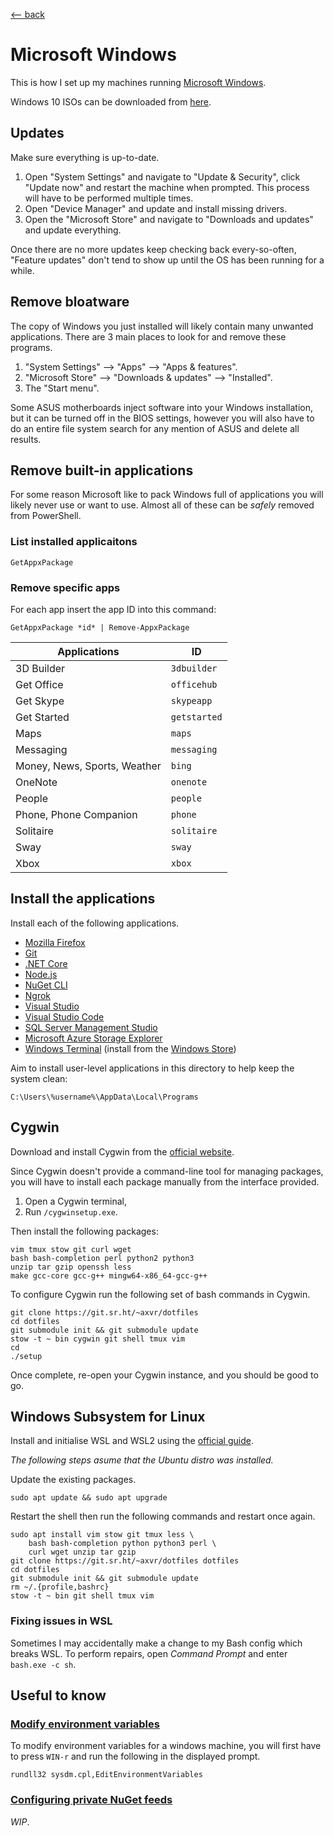 <title>Microsoft Windows</title>

[\<-- back](../../)

# Microsoft Windows

This is how I set up my machines running [Microsoft Windows](https://www.microsoft.com/en-gb/windows/).

Windows 10 ISOs can be downloaded from [here](https://www.microsoft.com/en-us/software-download/windows10ISO).

## Updates

Make sure everything is up-to-date.

1. Open "System Settings" and navigate to "Update & Security", click "Update
   now" and restart the machine when prompted. This process will have to be
   performed multiple times.
2. Open "Device Manager" and update and install missing drivers.
3. Open the "Microsoft Store" and navigate to "Downloads and updates" and
   update everything.

Once there are no more updates keep checking back every-so-often, "Feature
updates" don't tend to show up until the OS has been running for a while.

## Remove bloatware

The copy of Windows you just installed will likely contain many unwanted
applications. There are 3 main places to look for and remove these programs.

1. "System Settings" --> "Apps" --> "Apps & features".
2. "Microsoft Store" --> "Downloads & updates" --> "Installed".
3. The "Start menu".

Some ASUS motherboards inject software into your Windows installation, but it
can be turned off in the BIOS settings, however you will also have to do an
entire file system search for any mention of ASUS and delete all results.

## Remove built-in applications

For some reason Microsoft like to pack Windows full of applications you will
likely never use or want to use. Almost all of these can be _safely_ removed
from PowerShell.

### List installed applicaitons

```
GetAppxPackage
```

### Remove specific apps

For each app insert the app ID into this command:

```
GetAppxPackage *id* | Remove-AppxPackage
```

| Applications                 | ID                   |
|------------------------------|----------------------|
| 3D Builder                   | `3dbuilder`          |
| Get Office                   | `officehub`          |
| Get Skype                    | `skypeapp`           |
| Get Started                  | `getstarted`         |
| Maps                         | `maps`               |
| Messaging                    | `messaging`          |
| Money, News, Sports, Weather | `bing`               |
| OneNote                      | `onenote`            |
| People                       | `people`             |
| Phone, Phone Companion       | `phone`              |
| Solitaire                    | `solitaire`          |
| Sway                         | `sway`               |
| Xbox                         | `xbox`               |

## Install the applications

Install each of the following applications.

- [Mozilla Firefox](https://mozilla.org/firefox/)
- [Git](https://git-scm.com/)
- [.NET Core](https://dotnet.microsoft.com/download/dotnet-core)
- [Node.js](https://nodejs.org/)
- [NuGet CLI](https://docs.microsoft.com/en-us/nuget/consume-packages/install-use-packages-nuget-cli)
- [Ngrok](https://ngrok.com/)
- [Visual Studio](https://visualstudio.microsoft.com/)
- [Visual Studio Code](https://code.visualstudio.com/)
- [SQL Server Management Studio](https://docs.microsoft.com/en-us/sql/ssms/download-sql-server-management-studio-ssms)
- [Microsoft Azure Storage Explorer](https://azure.microsoft.com/en-us/features/storage-explorer/)
- [Windows Terminal](https://github.com/microsoft/terminal) (install from the [Windows Store](https://www.microsoft.com/en-us/p/windows-terminal-preview/9n0dx20hk701))

Aim to install user-level applications in this directory to help keep the
system clean:

```
C:\Users\%username%\AppData\Local\Programs
```

## Cygwin

Download and install Cygwin from the [official website](https://cygwin.com/).

Since Cygwin doesn't provide a command-line tool for managing packages, you will have to install each package manually from the interface provided.

1. Open a Cygwin terminal,
2. Run `/cygwinsetup.exe`.

Then install the following packages:

```
vim tmux stow git curl wget
bash bash-completion perl python2 python3
unzip tar gzip openssh less
make gcc-core gcc-g++ mingw64-x86_64-gcc-g++
```
<!-- emacs emacs-w32 gnupg2 gnutls -->

To configure Cygwin run the following set of bash commands in Cygwin.

```
git clone https://git.sr.ht/~axvr/dotfiles
cd dotfiles
git submodule init && git submodule update
stow -t ~ bin cygwin git shell tmux vim
cd
./setup
```

Once complete, re-open your Cygwin instance, and you should be good to go.

## Windows Subsystem for Linux

Install and initialise WSL and WSL2 using the [official guide](https://docs.microsoft.com/en-us/windows/wsl).

_The following steps asume that the Ubuntu distro was installed._

Update the existing packages.

```
sudo apt update && sudo apt upgrade
```

Restart the shell then run the following commands and restart once again.

```
sudo apt install vim stow git tmux less \
    bash bash-completion python python3 perl \
    curl wget unzip tar gzip
git clone https://git.sr.ht/~axvr/dotfiles dotfiles
cd dotfiles
git submodule init && git submodule update
rm ~/.{profile,bashrc}
stow -t ~ bin git shell tmux vim
```

### Fixing issues in WSL

Sometimes I may accidentally make a change to my Bash config which breaks WSL.
To perform repairs, open _Command Prompt_ and enter `bash.exe -c sh`.

## Useful to know

### <u>Modify environment variables</u>

To modify environment variables for a windows machine, you will first have to
press `WIN-r` and run the following in the displayed prompt.

```
rundll32 sysdm.cpl,EditEnvironmentVariables
```

### <u>Configuring private NuGet feeds</u>

_WIP_.
